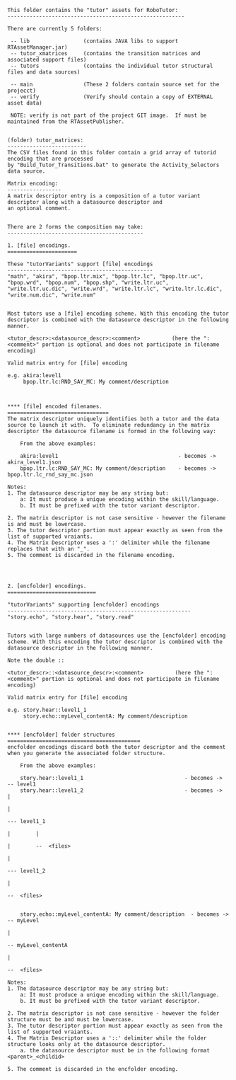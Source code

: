 
    This folder contains the "tutor" assets for RoboTutor:
    --------------------------------------------------------

    There are currently 5 folders:

     -- lib                 (contains JAVA libs to support RTAssetManager.jar)
     -- tutor_xmatrices     (contains the transition matrices and associated support files)
     -- tutors              (contains the individual tutor structural files and data sources)

	 -- main				(These 2 folders contain source set for the projecct)
	 -- verify				(Verify should contain a copy of EXTERNAL asset data)
	 
	 NOTE: verify is not part of the project GIT image.  If must be maintained from the RTAssetPublisher.
	 
	 
    (folder) tutor_matrices:
    -------------------------
    The CSV files found in this folder contain a grid array of tutorid encoding that are processed
    by "Build_Tutor_Transitions.bat" to generate the Activity_Selectors data source.

    Matrix encoding:
    -----------------
    A matrix descriptor entry is a composition of a tutor variant descriptor along with a datasource descriptor and
    an optional comment.


    There are 2 forms the composition may take:
    -------------------------------------------

    1. [file] encodings.
    ======================

    These "tutorVariants" support [file] encodings
    ----------------------------------------------
    "math", "akira", "bpop.ltr.mix", "bpop.ltr.lc", "bpop.ltr.uc", "bpop.wrd", "bpop.num", "bpop.shp", "write.ltr.uc", "write.ltr.uc.dic", "write.wrd", "write.ltr.lc", "write.ltr.lc.dic", "write.num.dic", "write.num"


    Most tutors use a [file] encoding scheme. With this encoding the tutor descriptor is combined with the datasource descriptor in the following manner.

    <tutor_descr>:<datasource_descr>:<comment>          (here the ":<comment>" portion is optional and does not participate in filename encoding)

    Valid matrix entry for [file] encoding

    e.g. akira:level1
         bpop.ltr.lc:RND_SAY_MC: My comment/description



    **** [file] encoded filenames.
    ================================
    The matrix descriptor uniquely identifies both a tutor and the data source to launch it with.  To eliminate redundancy in the matrix descriptor the datasource filename is formed in the following way:

        From the above examples:

        akira:level1                                      - becomes ->      akira_level1.json
        bpop.ltr.lc:RND_SAY_MC: My comment/description    - becomes ->      bpop.ltr.lc_rnd_say_mc.json

    Notes:
    1. The datasource descriptor may be any string but:
        a: It must produce a unique encoding within the skill/language.
        b. It must be prefixed with the tutor variant descriptor.

    2. The matrix descriptor is not case sensitive - however the filename is and must be lowercase.
    3. The tutor descriptor portion must appear exactly as seen from the list of supported vraiants.
    4. The Matrix Descriptor uses a ':' delimiter while the filename replaces that with an "_".
    5. The comment is discarded in the filename encoding.




    2. [encfolder] encodings.
    ============================

    "tutorVariants" supporting [encfolder] encodings
    ----------------------------------------------------------
    "story.echo", "story.hear", "story.read"


    Tutors with large numbers of datasources use the [encfolder] encoding scheme. With this encoding the tutor descriptor is combined with the datasource descriptor in the following manner.

    Note the double ::

    <tutor_descr>::<datasource_descr>:<comment>          (here the ":<comment>" portion is optional and does not participate in filename encoding)

    Valid matrix entry for [file] encoding

    e.g. story.hear::level1_1
         story.echo::myLevel_contentA: My comment/description


    **** [encfolder] folder structures
    ==========================================
    encfolder encodings discard both the tutor descriptor and the comment when you generate the associated folder structure.

        From the above examples:

        story.hear::level1_1                                - becomes ->      -- level1
        story.hear::level1_2                                - becomes ->            |
                                                                                    |
                                                                                    --- level1_1
                                                                                    |        |
                                                                                    |        --  <files>
                                                                                    |
                                                                                    --- level1_2
                                                                                            |
                                                                                            --  <files>


        story.echo::myLevel_contentA: My comment/description  - becomes ->    -- myLevel
                                                                                    |
                                                                                    -- myLevel_contentA
                                                                                            |
                                                                                            --  <files>

    Notes:
    1. The datasource descriptor may be any string but:
        a: It must produce a unique encoding within the skill/language.
        b. It must be prefixed with the tutor variant descriptor.

    2. The matrix descriptor is not case sensitive - however the folder structure must be and must be lowercase.
    3. The tutor descriptor portion must appear exactly as seen from the list of supported vraiants.
    4. The Matrix Descriptor uses a '::' delimiter while the folder structure looks only at the datasource descriptor.
        a. the datasource descriptor must be in the following format <parent>_<childid>

    5. The comment is discarded in the encfolder encoding.

